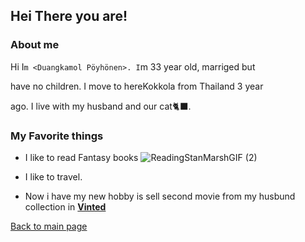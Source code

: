 ## Hei There you are!

### About me

Hi I`m <Duangkamol Pöyhönen>. I`m 33 year old, marriged but 

have no children. I move to hereKokkola from Thailand 3 year 

ago. I live with my husband and our cat🐈‍⬛.

### My Favorite things
* I like to read Fantasy books ![ReadingStanMarshGIF (2)](https://github.com/user-attachments/assets/e7d9cffb-8abb-40b8-ac0c-0d6503f45992)

* I like to travel.
* Now i have my new hobby is sell second movie from my husbund collection in [**Vinted**](www.vinted.fi/member/270203085-mollybeer)



[Back to main page](index.md)

